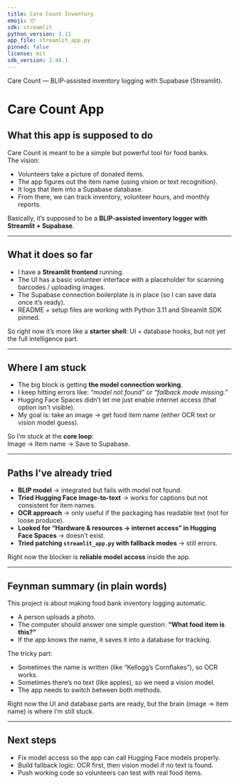 ```yaml
---
title: Care Count Inventory
emoji: 📦
sdk: streamlit
python_version: 3.11
app_file: streamlit_app.py
pinned: false
license: mit
sdk_version: 1.48.1
---
```


Care Count — BLIP-assisted inventory logging with Supabase (Streamlit).

# Care Count App

## What this app is supposed to do
Care Count is meant to be a simple but powerful tool for food banks.  
The vision:  
- Volunteers take a picture of donated items.  
- The app figures out the item name (using vision or text recognition).  
- It logs that item into a Supabase database.  
- From there, we can track inventory, volunteer hours, and monthly reports.  

Basically, it’s supposed to be a **BLIP-assisted inventory logger with Streamlit + Supabase**.  

---

## What it does so far
- I have a **Streamlit frontend** running.  
- The UI has a basic volunteer interface with a placeholder for scanning barcodes / uploading images.  
- The Supabase connection boilerplate is in place (so I can save data once it’s ready).  
- README + setup files are working with Python 3.11 and Streamlit SDK pinned.  

So right now it’s more like a **starter shell**: UI + database hooks, but not yet the full intelligence part.  

---

## Where I am stuck
- The big block is getting **the model connection working**.  
- I keep hitting errors like: *“model not found”* or *“fallback mode missing.”*  
- Hugging Face Spaces didn’t let me just enable internet access (that option isn’t visible).  
- My goal is: take an image → get food item name (either OCR text or vision model guess).  

So I’m stuck at the **core loop**:  
Image → Item name → Save to Supabase.  

---

## Paths I’ve already tried
- **BLIP model** → integrated but fails with model not found.  
- **Tried Hugging Face image-to-text** → works for captions but not consistent for item names.  
- **OCR approach** → only useful if the packaging has readable text (not for loose produce).  
- **Looked for “Hardware & resources → internet access” in Hugging Face Spaces** → doesn’t exist.  
- **Tried patching `streamlit_app.py` with fallback modes** → still errors.  

Right now the blocker is **reliable model access** inside the app.  

---

## Feynman summary (in plain words)
This project is about making food bank inventory logging automatic.  
- A person uploads a photo.  
- The computer should answer one simple question: **“What food item is this?”**  
- If the app knows the name, it saves it into a database for tracking.  

The tricky part:  
- Sometimes the name is written (like “Kellogg’s Cornflakes”), so OCR works.  
- Sometimes there’s no text (like apples), so we need a vision model.  
- The app needs to switch between both methods.  

Right now the UI and database parts are ready, but the brain (image → item name) is where I’m still stuck.  

---

## Next steps
- Fix model access so the app can call Hugging Face models properly.  
- Build fallback logic: OCR first, then vision model if no text is found.  
- Push working code so volunteers can test with real food items.  
